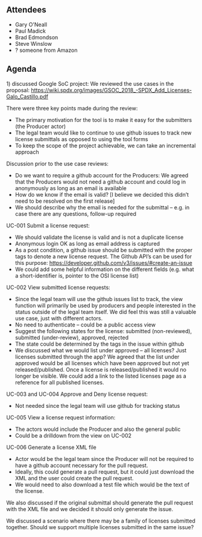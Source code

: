 ## Attendees

  - Gary O'Neall
  - Paul Madick
  - Brad Edmondson
  - Steve Winslow
  - ? someone from Amazon

## Agenda

1\) discussed Google SoC project: We reviewed the use cases in the
proposal:
<https://wiki.spdx.org/images/GSOC_2018_-SPDX_Add_Licenses-Galo_Castillo.pdf>

There were three key points made during the review:

  - The primary motivation for the tool is to make it easy for the
    submitters (the Producer actor)
  - The legal team would like to continue to use github issues to track
    new license submittals as opposed to using the tool forms
  - To keep the scope of the project achievable, we can take an
    incremental approach

Discussion prior to the use case reviews:

  - Do we want to require a github account for the Producers: We agreed
    that the Producers would not need a github account and could log in
    anonymously as long as an email is available
  - How do we know if the email is valid? \[I believe we decided this
    didn’t need to be resolved on the first release\]
  - We should describe why the email is needed for the submittal – e.g.
    in case there are any questions, follow-up required

UC-001 Submit a license request:

  - We should validate the license is valid and is not a duplicate
    license
  - Anonymous login OK as long as email address is captured
  - As a post condition, a github issue should be submitted with the
    proper tags to denote a new license request. The Github API’s can be
    used for this purpose:
    <https://developer.github.com/v3/issues/#create-an-issue>
  - We could add some helpful information on the different fields (e.g.
    what a short-identifier is, pointer to the OSI license list)

UC-002 View submitted license requests:

  - Since the legal team will use the github issues list to track, the
    view function will primarily be used by producers and people
    interested in the status outside of the legal team itself. We did
    feel this was still a valuable use case, just with different actors.
  - No need to authenticate – could be a public access view
  - Suggest the following states for the license: submitted
    (non-reviewed), submitted (under-review), approved, rejected
  - The state could be determined by the tags in the issue within github
  - We discussed what we would list under approved – all licenses? Just
    licenses submitted through the app? We agreed that the list under
    approved would be all licenses which have been approved but not yet
    released/published. Once a license is released/published it would no
    longer be visible. We could add a link to the listed licenses page
    as a reference for all published licenses.

UC-003 and UC-004 Approve and Deny license request:

  - Not needed since the legal team will use github for tracking status

UC-005 View a license request information:

  - The actors would include the Producer and also the general public
  - Could be a drilldown from the view on UC-002

UC-006 Generate a license XML file

  - Actor would be the legal team since the Producer will not be
    required to have a github account necessary for the pull request.
  - Ideally, this could generate a pull request, but it could just
    download the XML and the user could create the pull request.
  - We would need to also download a test file which would be the text
    of the license.

We also discussed if the original submittal should generate the pull
request with the XML file and we decided it should only generate the
issue.

We discussed a scenario where there may be a family of licenses
submitted together. Should we support multiple licenses submitted in the
same issue?
